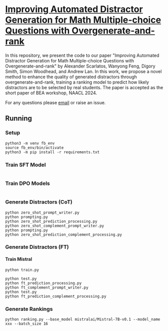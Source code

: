 # [Improving Automated Distractor Generation for Math Multiple-choice Questions with Overgenerate-and-rank]()

In this repository, we present the code to our paper "Improving Automated Distractor Generation for Math Multiple-choice Questions with Overgenerate-and-rank" by Alexander Scarlatos, Wanyong Feng, Digory Smith, Simon Woodhead, and Andrew Lan. In this work, we propose a novel method to enhance the quality of generated distractors through overgenerate-and-rank, training a ranking model to predict how likely distractors are to be selected by real students. The paper is accepted as the short paper of BEA workshop, NAACL 2024.

For any questions please [email](mailto:wanyongfeng@umass.edu) or raise an issue.

## Running

### Setup
```
python3 -m venv fb_env
source fb_env/bin/activate
python3 -m pip install -r requirements.txt
```

### Train SFT Model
```
```

### Train DPO Models
```
```

### Generate Distractors (CoT)
```
python zero_shot_prompt_writer.py
python prompting.py
python zero_shot_prediction_processing.py
python zero_shot_complement_prompt_writer.py
python prompting.py
python zero_shot_prediction_complement_processing.py
```


### Generate Distractors (FT)
#### Train Mistral
```
python train.py
```
```
python test.py
python ft_prediction_processing.py
python ft_complement_prompt_writer.py
python test.py
python ft_prediction_complement_processing.py
```

### Generate Rankings
```
python ranking.py --base_model mistralai/Mistral-7B-v0.1 --model_name xxx --batch_size 16
```

